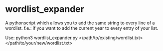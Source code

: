 # wordlist_expander
A pythonscript which allows you to add the same string to every line of a wordlist. f.e.: if you want to add the current year to every entry of your list.

Use: python3 wordlist_expander.py </path/to/existing/wordlist.txt> </path/to/your/new/wordlist.txt> <what you want to add>
